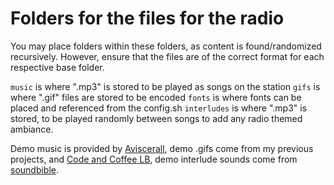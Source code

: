 # Folders for the files for the radio

You may place folders within these folders, as content is found/randomized recursively. However, ensure that the files are of the correct format for each respective base folder.

`music` is where ".mp3" is stored to be played as songs on the station
`gifs` is where ".gif" files are stored to be encoded
`fonts` is where fonts can be placed and referenced from the config.sh
`interludes` is where ".mp3" is stored, to be played randomly between songs to add any radio themed ambiance.

Demo music is provided by [Aviscerall](https://aviscerall.bandcamp.com/), demo .gifs come from my previous projects, and [Code and Coffee LB](http://www.codeandcoffeelb.org/), demo interlude sounds come from [soundbible](http://soundbible.com/tags-radio.html).
